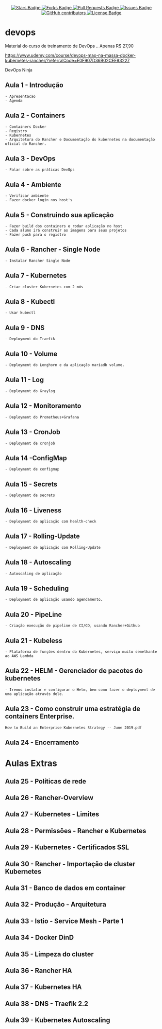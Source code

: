 <center>
<a href="https://github.com/jonathanbaraldi/devops/stargazers">
	<img src="https://img.shields.io/github/stars/jonathanbaraldi/devops" alt="Stars Badge"/>
</a>
<a href="https://github.com/jonathanbaraldi/devops/network/members">
	<img src="https://img.shields.io/github/forks/jonathanbaraldi/devops" alt="Forks Badge"/>
</a>
<a href="https://github.com/jonathanbaraldi/devops/pulls">
	<img src="https://img.shields.io/github/issues-pr/jonathanbaraldi/devops" alt="Pull Requests Badge"/>
</a>
<a href="https://github.com/jonathanbaraldi/devops/issues">
	<img src="https://img.shields.io/github/issues/jonathanbaraldi/devops" alt="Issues Badge"/>
</a>
<a href="https://github.com/jonathanbaraldi/devops/graphs/contributors">
	<img alt="GitHub contributors" src="https://img.shields.io/github/contributors/jonathanbaraldi/devops?color=2b9348">
</a>
<a href="https://github.com/jonathanbaraldi/devops/blob/master/LICENSE">
	<img src="https://img.shields.io/github/license/jonathanbaraldi/devops?color=2b9348" alt="License Badge"/>
</a>

</center>

# devops
Material do curso de treinamento de DevOps
..
Apenas R$ 27,90 

https://www.udemy.com/course/devops-mao-na-massa-docker-kubernetes-rancher/?referralCode=E0F907D36B02CEE83227

DevOps Ninja

## Aula 1 -  Introdução
	- Apresentacao
	- Agenda

## Aula 2 -  Containers

	- Containers Docker
	- Registro
	- Kubernetes
	- Arquitetura do Rancher e Documentação do kubernetes na documentação oficial do Rancher.

## Aula 3 - DevOps
	- Falar sobre as práticas DevOps

## Aula 4 - Ambiente 
	- Verificar ambiente
	- Fazer docker login nos host's

## Aula 5 - Construindo sua aplicação 
	- Fazer build dos containers e rodar aplicação no host
	- Cada aluno irá construir as imagens para seus projetos
	- Fazer push para o registro

## Aula 6 - Rancher - Single Node
	- Instalar Rancher Single Node

## Aula 7 - Kubernetes
	- Criar cluster Kubernetes com 2 nós

## Aula 8 - Kubectl 
	- Usar kubectl

## Aula 9 - DNS
	- Deployment do Traefik

## Aula 10 - Volume
	- Deployment do Longhorn e da aplicação mariadb volume.

## Aula 11 - Log
	- Deployment do Graylog

## Aula 12 - Monitoramento
	- Deployment do Prometheus+Grafana

## Aula 13 - CronJob
	- Deployment de cronjob

## Aula 14 -ConfigMap
	- Deployment de configmap

## Aula 15 - Secrets
	- Deployment de secrets

## Aula 16 - Liveness
	- Deployment de aplicação com health-check

## Aula 17 - Rolling-Update
	- Deployment de aplicação com Rolling-Update

## Aula 18 - Autoscaling
	- Autoscaling de aplicação
	
## Aula 19 - Scheduling
	- Deployment de aplicação usando agendamento.

## Aula 20 - PipeLine
	- Criação execução de pipeline de CI/CD, usando Rancher+Github

## Aula 21 - Kubeless
	- Plataforma de funções dentro do Kubernetes, serviço muito semelhante ao AWS Lambda

## Aula 22 - HELM - Gerenciador de pacotes do kubernetes
	- Iremos instalar e configurar o Helm, bem como fazer o deployment de uma aplicação através dele.

## Aula 23 - Como construir uma estratégia de containers Enterprise.

	How to Build an Enterprise Kubernetes Strategy -- June 2019.pdf
	
## Aula 24 - Encerramento	

# Aulas Extras

## Aula 25 - Políticas de rede

## Aula 26 - Rancher-Overview

## Aula 27 - Kubernetes - Limites

## Aula 28 - Permissões - Rancher e Kubernetes

## Aula 29 - Kubernetes - Certificados SSL

## Aula 30 - Rancher - Importação de cluster Kubernetes

## Aula 31 - Banco de dados em container

## Aula 32 - Produção - Arquitetura

## Aula 33 - Istio - Service Mesh - Parte 1

## Aula 34 - Docker DinD

## Aula 35 - Limpeza do cluster

## Aula 36 - Rancher HA

## Aula 37 - Kubernetes HA

## Aula 38 - DNS - Traefik 2.2

## Aula 39 - Kubernetes Autoscaling



